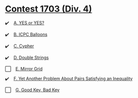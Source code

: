 # [Contest 1703 (Div. 4)](https://codeforces.com/contest/1703)

✔️ &ensp; [A.	YES or YES?](https://codeforces.com/contest/1703/problem/A)

✔️ &ensp; [B.	ICPC Balloons](https://codeforces.com/contest/1703/problem/B)

✔️ &ensp; [C.	Cypher](https://codeforces.com/contest/1703/problem/C)

✔️ &ensp; [D.	Double Strings](https://codeforces.com/contest/1703/problem/D)

⬜ &ensp; [E.	Mirror Grid](https://codeforces.com/contest/1703/problem/E)

✔️ &ensp; [F.	Yet Another Problem About Pairs Satisfying an Inequality](https://codeforces.com/contest/1703/problem/F)

⬜ &ensp; [G.	Good Key, Bad Key](https://codeforces.com/contest/1703/problem/G) 
